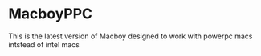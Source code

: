 # MacboyPPC
This is the latest version of Macboy designed to work with powerpc macs intstead of intel macs
